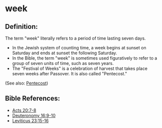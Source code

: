 # week #

## Definition: ##

The term "week" literally refers to a period of time lasting seven days.

* In the Jewish system of counting time, a week begins at sunset on Saturday and ends at sunset the following Saturday.
* In the Bible, the term "week" is sometimes used figuratively to refer to a group of seven units of time, such as seven years.
* The "Festival of Weeks" is a celebration of harvest that takes place seven weeks after Passover. It is also called "Pentecost."

(See also: [Pentecost](../other/pentecost.md))

## Bible References: ##

* [Acts 20:7-8](en/tn/act/help/20/07)
* [Deuteronomy 16:9-10](en/tn/deu/help/16/09)
* [Leviticus 23:15-16](en/tn/lev/help/23/15)